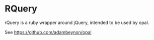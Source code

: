 RQuery
======

rQuery is a ruby wrapper around jQuery, intended to be used by opal.

See https://github.com/adambeynon/opal

